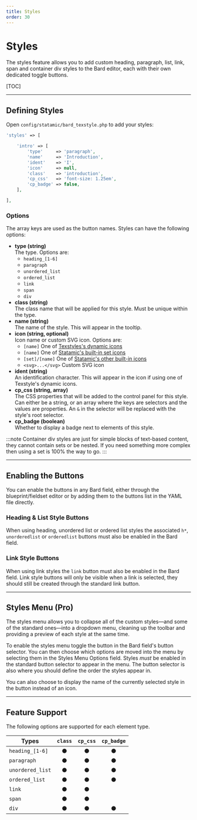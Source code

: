 ```yaml
---
title: Styles
order: 30
---
```


# Styles

The styles feature allows you to add custom heading, paragraph, list, link, span and container div styles to the Bard editor, each with their own dedicated toggle buttons.

[TOC]

---

## Defining Styles

Open `config/statamic/bard_texstyle.php` to add your styles:

```php
'styles' => [

    'intro' => [
        'type'     => 'paragraph',
        'name'     => 'Introduction',
        'ident'    => 'I',
        'icon'     => null,
        'class'    => 'introduction',
        'cp_css'   => 'font-size: 1.25em',
        'cp_badge' => false,
    ],

],
```

### Options

The array keys are used as the button names. Styles can have the following options:

* **type (string)**  
  The type. Options are:
    * `heading_[1-6]`
    * `paragraph`
    * `unordered_list`
    * `ordered_list`
    * `link`
    * `span`
    * `div`
* **class (string)**  
  The class name that will be applied for this style. Must be unique within the type.
* **name (string)**  
  The name of the style. This will appear in the tooltip.
* **icon (string, optional)**  
  Icon name or custom SVG icon. Options are:
    * `[name]` One of [Texstyles's dynamic icons](dynamic-icons)
    * `[name]` One of [Statamic's built-in set icons](https://github.com/statamic/cms/tree/4.x/resources/svg/icons/plump)
    * `[set]/[name]` One of [Statamic's other built-in icons](https://github.com/statamic/cms/tree/4.x/resources/svg/icons)
    * `<svg>...</svg>` Custom SVG icon
* **ident (string)**  
  An identification character. This will appear in the icon if using one of Texstyle's dynamic icons.
* **cp_css (string, array)**  
  The CSS properties that will be added to the control panel for this style. Can either be a string, or an array where the keys are selectors and the values are properties. An `&` in the selector will be replaced with the style's root selector.
* **cp_badge (boolean)**  
  Whether to display a badge next to elements of this style.

:::note
Container div styles are just for simple blocks of text-based content, they cannot contain sets or be nested. If you need something more complex then using a set is 100% the way to go.
:::

---

## Enabling the Buttons

You can enable the buttons in any Bard field, either through the blueprint/fieldset editor or by adding them to the buttons list in the YAML file directly.

### Heading & List Style Buttons

When using heading, unordered list or ordered list styles the associated `h*`, `unorderedlist` or `orderedlist` buttons must also be enabled in the Bard field.

### Link Style Buttons

When using link styles the `link` button must also be enabled in the Bard field. Link style buttons will only be visible when a link is selected, they should still be created through the standard link button.

---

## Styles Menu (Pro)

The styles menu allows you to collapse all of the custom styles—and some of the standard ones—into a dropdown menu, cleaning up the toolbar and providing a preview of each style at the same time.

To enable the styles menu toggle the button in the Bard field's button selector. You can then choose which options are moved into the menu by selecting them in the Styles Menu Options field. Styles *must* be enabled in the standard button selector to appear in the menu. The button selector is also where you should define the order the styles appear in.

You can also choose to display the name of the currently selected style in the button instead of an icon.

---

## Feature Support

The following options are supported for each element type.

| Types                                 | `class` | `cp_css` | `cp_badge` |
| ------------------------------------- | :-----: | :------: | :--------: |
| `heading_[1-6]`                       | ●       | ●        | ●          |
| `paragraph`                           | ●       | ●        | ●          |
| `unordered_list`                      | ●       | ●        | ●          |
| `ordered_list`                        | ●       | ●        | ●          |
| `link`                                | ●       | ●        |            |
| `span`                                | ●       | ●        |            |
| `div`                                 | ●       | ●        | ●          |
